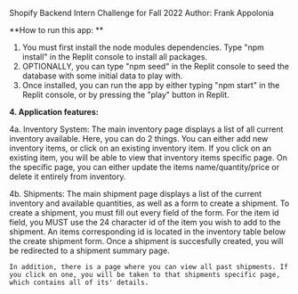 Shopify Backend Intern Challenge for Fall 2022
Author: Frank Appolonia

**How to run this app:
**
1. You must first install the node modules dependencies. Type "npm install" in the Replit console to install all
packages.
2. OPTIONALLY, you can type "npm seed" in the Replit console to seed the database with some initial data to play with.
3. Once installed, you can run the app by either typing "npm start" in  the Replit console, or by pressing the
"play" button in Replit. 

**4. Application features:**
    
  4a. Inventory System:
     The main inventory page displays a list of all current inventory available. Here, you can do 2 things. You can
    either add new inventory items, or click on an existing inventory item. If you click on an existing item, you
    will be able to view that inventory items specific page. On the specific page, you can either update the items
    name/quantity/price or delete it entirely from inventory.

   4b. Shipments:
    The main shipment page displays a list of the current inventory and available quantities, as well as a form to create a shipment. To create a shipment, you must fill out every field of the form. For the item id field, you MUST use the 24 character id of the item you wish to add to the shipment. An items corresponding id is located in the inventory table below the create shipment form. Once a shipment is succesfully created, you will be redirected to a shipment summary page.

    In addition, there is a page where you can view all past shipments. If you click on one, you will be taken to that shipments specific page, which contains all of its' details.
